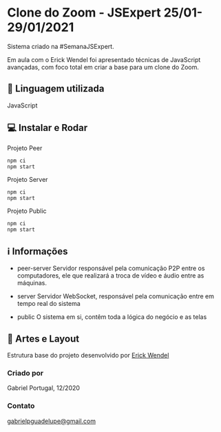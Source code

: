 # Clone do Zoom - JSExpert 25/01-29/01/2021

Sistema criado na #SemanaJSExpert.

Em aula com o Erick Wendel foi apresentado técnicas de JavaScript avançadas, com foco total em criar a base para um clone do Zoom.

## 🚀 Linguagem utilizada
JavaScript

## 💻 Instalar e Rodar
Projeto Peer
```
npm ci
npm start

```
Projeto Server
```
npm ci
npm start

```
Projeto Public
```
npm ci
npm start

```

## ℹ️ Informações
- peer-server
Servidor responsável pela comunicação P2P entre os computadores, ele que realizará a troca de vídeo e áudio entre as máquinas.

- server
Servidor WebSocket, responsável pela comunicação entre em tempo real do sistema

- public
O sistema em si, contêm toda a lógica do negócio e as telas

## 🎨 Artes e Layout
Estrutura base do projeto desenvolvido por
[Erick Wendel](https://github.com/ErickWendel/jsexpert02-skeleton-ew)

### Criado por
Gabriel Portugal, 12/2020

### Contato
gabrielpguadelupe@gmail.com
